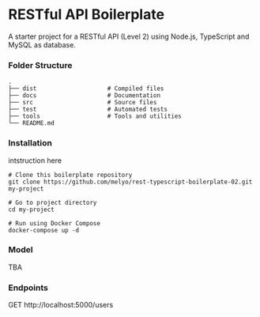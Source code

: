 # RESTful API Boilerplate

A starter project for a RESTful API (Level 2) using Node.js, TypeScript and MySQL as database.

### Folder Structure

```
.
├── dist                    # Compiled files
├── docs                    # Documentation
├── src                     # Source files
├── test                    # Automated tests
├── tools                   # Tools and utilities
└── README.md
```

### Installation

intstruction here

```
# Clone this boilerplate repository
git clone https://github.com/melyo/rest-typescript-boilerplate-02.git my-project

# Go to project directory
cd my-project

# Run using Docker Compose
docker-compose up -d
```

### Model

TBA

### Endpoints

GET http://localhost:5000/users
